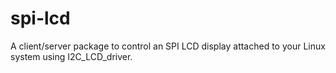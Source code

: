 # spi-lcd
A client/server package to control an SPI LCD display attached to your Linux system using I2C_LCD_driver.

